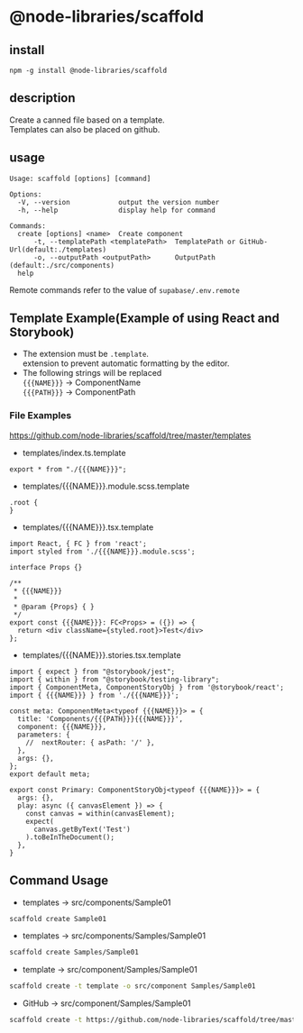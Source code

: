 # @node-libraries/scaffold

## install

`npm -g install @node-libraries/scaffold`

## description

Create a canned file based on a template.  
Templates can also be placed on github.

## usage

```
Usage: scaffold [options] [command]

Options:
  -V, --version            output the version number
  -h, --help               display help for command

Commands:
  create [options] <name>  Create component
      -t, --templatePath <templatePath>  TemplatePath or GitHub-Url(default:./templates)
      -o, --outputPath <outputPath>      OutputPath (default:./src/components)
  help
```

Remote commands refer to the value of `supabase/.env.remote`

## Template Example(Example of using React and Storybook)

- The extension must be `.template`.  
  extension to prevent automatic formatting by the editor.
- The following strings will be replaced  
  `{{{NAME}}}` -> ComponentName  
  `{{{PATH}}}` -> ComponentPath

### File Examples

<https://github.com/node-libraries/scaffold/tree/master/templates>

- templates/index.ts.template

```tsx
export * from "./{{{NAME}}}";
```

- templates/{{{NAME}}}.module.scss.template

```tsx
.root {
}
```

- templates/{{{NAME}}}.tsx.template

```tsx
import React, { FC } from 'react';
import styled from './{{{NAME}}}.module.scss';

interface Props {}

/**
 * {{{NAME}}}
 *
 * @param {Props} { }
 */
export const {{{NAME}}}: FC<Props> = ({}) => {
  return <div className={styled.root}>Test</div>
};
```

- templates/{{{NAME}}}.stories.tsx.template

```tsx
import { expect } from "@storybook/jest";
import { within } from "@storybook/testing-library";
import { ComponentMeta, ComponentStoryObj } from '@storybook/react';
import { {{{NAME}}} } from './{{{NAME}}}';

const meta: ComponentMeta<typeof {{{NAME}}}> = {
  title: 'Components/{{{PATH}}}{{{NAME}}}',
  component: {{{NAME}}},
  parameters: {
    //  nextRouter: { asPath: '/' },
  },
  args: {},
};
export default meta;

export const Primary: ComponentStoryObj<typeof {{{NAME}}}> = {
  args: {},
  play: async ({ canvasElement }) => {
    const canvas = within(canvasElement);
    expect(
      canvas.getByText('Test')
    ).toBeInTheDocument();
  },
}
```

## Command Usage

- templates -> src/components/Sample01

```sh
scaffold create Sample01
```

- templates -> src/components/Samples/Sample01

```sh
scaffold create Samples/Sample01
```

- template -> src/component/Samples/Sample01

```sh
scaffold create -t template -o src/component Samples/Sample01
```

- GitHub -> src/component/Samples/Sample01

```sh
scaffold create -t https://github.com/node-libraries/scaffold/tree/master/templates/storybook6 -o src/component Samples/Sample01
```
